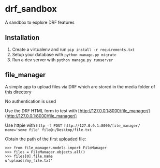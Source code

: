 # drf_sandbox

A sandbox to explore DRF features

## Installation

1. Create a virtualenv and run `pip install -r requirements.txt`
2. Setup your database with `python manage.py migrate`
3. Run a dev server with `python manage.py runserver`

## file_manager

A simple app to upload files via DRF which are stored in the media folder of this directory

No authentication is used

Use the DRF HTML form to test with [http://127.0.0.1:8000/file_manager/](http://127.0.0.1:8000/file_manager/)

Use httpie with `http -f POST http://127.0.0.1:8000/file_manager/ name='some file' file@~/Desktop/file.txt`

Obtain the path of the first uploaded file:

    >>> from file_manager.models import FileManager
    >>> files = FileManager.objects.all()
    >>> files[0].file.name
    u'uploads/my_file.txt'

